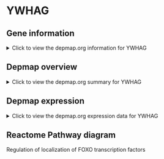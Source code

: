 <h1>YWHAG</h1>

<h2>Gene information</h2>
<details>
  <summary>Click to view the depmap.org information for YWHAG</summary>
  <iframe src="https://depmap.org/portal/gene/YWHAG?tab=about" style="border:none;width:100%;height:800px"></iframe>
</details>

<h2>Depmap overview</h2>
<details>
  <summary>Click to view the depmap.org summary for YWHAG</summary>
  <iframe src="https://depmap.org/portal/gene/YWHAG?tab=overview" style="border:none;width:100%;height:800px"></iframe>
</details>

<h2>Depmap expression</h2>
<details>
  <summary>Click to view the depmap.org expression data for YWHAG</summary>
  <iframe src="https://depmap.org/portal/gene/YWHAG?tab=characterization" style="border:none;width:100%;height:800px"></iframe>
</details>



<h2>Reactome Pathway diagram</h2>
Regulation of localization of FOXO transcription factors
<div id="diagramHolder"></div>

<script>
    //Creating the Reactome Diagram widget
    //Take into account a proxy needs to be set up in your server side pointing to www.reactome.org
    function onReactomeDiagramReady(){  //This function is automatically called when the widget code is ready to be used
        var diagram = Reactome.Diagram.create({
            "placeHolder" : "diagramHolder",
            "width" : 900,
            "height" : 500
        });

        //Initialising it to the "Hemostasis" pathway
        diagram.loadDiagram("R-HSA-9614399");

        //Adding different listeners

        diagram.onDiagramLoaded(function (loaded) {
            console.info("Loaded ", loaded);
            diagram.flagItems("BAD");
	    diagram.flagItems("Q92934");
            if (loaded == "R-HSA-9614399") diagram.selectItem("R-HSA-9614399");
        });

     }
</script>



